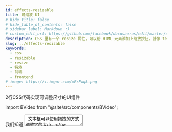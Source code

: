 ```yaml
---
id: effects-resizable
title: 可缩放 UI
# hide_title: false
# hide_table_of_contents: false
# sidebar_label: Markdown :)
# custom_edit_url: https://github.com/facebook/docusaurus/edit/master/docs/api-doc-markdown.md
description: CSS 里有一个 resize 属性，可以给 HTML 元素添加上缩放按钮，就像 textarea 元素的一样。不过它只能给块级元素，例如 div 添加，并且需要把元素的 overflow 属性设置为 auto、hidden 或 scroll 其中的一种。resize 常用的属性值有 horizontal、vertical 和 both 三种属性，分别控制是否可以水平缩放、垂直缩放或同时缩放。
slug: ../effects-resizable
keywords:
  - css
  - resizable
  - resize
  - 特效
  - 前端
  - frontend
# image: https://i.imgur.com/mErPwqL.png
---
```


2行CSS代码实现可调整尺寸的UI组件

import BVideo from "@site/src/components/BVideo";

<BVideo src="//player.bilibili.com/player.html?aid=971114084&bvid=BV1Hp4y1x7tN&cid=279797633&page=1" bsrc="https://www.bilibili.com/video/BV1Hp4y1x7tN/"/>

我们知道 <textarea /> 文本框可以使用拖拽的方式调整它的大小。

那么可不可以给其它元素也设置成可调整尺寸的呢？

答案是不能....才怪。CSS 里有一个 resize 属性，可以给 HTML 元素添加上缩放按钮，就像 textarea 元素的一样。不过它只能给块级元素，例如 div 添加，并且需要把元素的 overflow 属性设置为 auto、hidden 或 scroll 其中的一种。resize 常用的属性值有 horizontal、vertical 和 both 三种属性，分别控制是否可以水平缩放、垂直缩放或同时缩放。

如果是 svg 或图片，那么可以把它们放到 div 容器中，并占满容器的 100%，然后通过把容器设置为可缩放的之后，里边的图片也就可以随之调整尺寸了。

resize 属性支持 chrome、edge、safari 等主流浏览器，不支持 IE。

好了，这个就是如何实现可调整尺寸的 UI 组件，你学会了吗？有帮助请三连，想优雅的学前端，请关注峰华前端工程师，感谢观看！